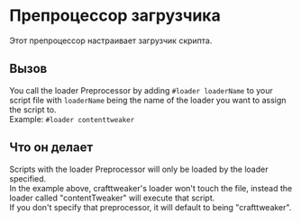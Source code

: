 # Препроцессор загрузчика

Этот препроцессор настраивает загрузчик скрипта.

## Вызов

You call the loader Preprocessor by adding `#loader loaderName` to your script file with `loaderName` being the name of the loader you want to assign the script to.  
Example: `#loader contenttweaker`

## Что он делает

Scripts with the loader Preprocessor will only be loaded by the loader specified.  
In the example above, crafttweaker's loader won't touch the file, instead the loader called "contentTweaker" will execute that script.  
If you don't specify that preprocessor, it will default to being "crafttweaker".